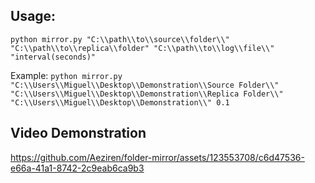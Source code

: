 ## Usage:
`python mirror.py "C:\\path\\to\\source\\folder\\" "C:\\path\\to\\replica\\folder" "C:\\path\\to\\log\\file\\" "interval(seconds)"`


Example:
`python mirror.py "C:\\Users\\Miguel\\Desktop\\Demonstration\\Source Folder\\" "C:\\Users\\Miguel\\Desktop\\Demonstration\\Replica Folder\\" "C:\\Users\\Miguel\\Desktop\\Demonstration\\" 0.1`

## Video Demonstration

https://github.com/Aeziren/folder-mirror/assets/123553708/c6d47536-e66a-41a1-8742-2c9eab6ca9b3

